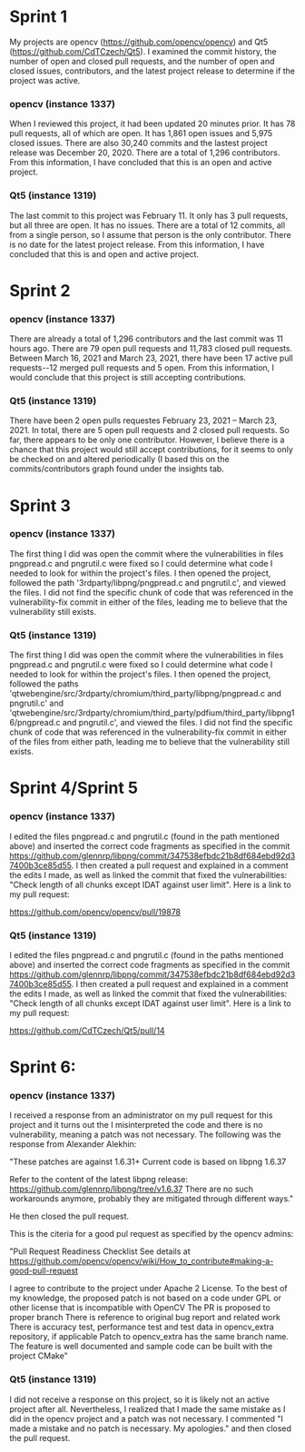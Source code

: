 # Sprint 1
My projects are opencv (https://github.com/opencv/opencv) and Qt5 (https://github.com/CdTCzech/Qt5). 
I examined the commit history, the number of open and closed pull requests, and the number of open and
closed issues, contributors, and the latest project release to determine if the project was active. 

### opencv (instance 1337)
When I reviewed this project, it had been updated 20 minutes prior. It has 78 pull requests, all of which are
open. It has 1,861 open issues and 5,975 closed issues. There are also 30,240 commits and the lastest project 
release was December 20, 2020. There are a total of 1,296 contributors. From this information, I have concluded 
that this is an open and active project. 

### Qt5 (instance 1319)
The last commit to this project was February 11. It only has 3 pull requests, but all three are open. It has no 
issues. There are a total of 12 commits, all from a single person, so I assume that person is the only 
contributor. There is no date for the latest project release. From this information, I have concluded that this is
and open and active project. 

# Sprint 2

### opencv (instance 1337)
There are already a total of 1,296 contributors and the last commit was 11 hours ago. There are 79 open pull requests 
and 11,783 closed pull requests. Between March 16, 2021 and March 23, 2021, there have been 17 active pull requests--12 merged
pull requests and 5 open. From this information, I would conclude that this project is still accepting contributions. 

### Qt5 (instance 1319)
There have been 2 open pulls requestes February 23, 2021 – March 23, 2021. In total, there are 5 open pull requests and 
2 closed pull requests. So far, there appears to be only one contributor. However, I believe there is a chance that 
this project would still accept contributions, for it seems to only be checked on and altered periodically (I based
this on the commits/contributors graph found under the insights tab. 

# Sprint 3

### opencv (instance 1337)
The first thing I did was open the commit where the vulnerabilities in files pngpread.c and pngrutil.c were fixed so I could 
determine what code I needed to look for within the project's files. I then opened the project, followed the path 
'3rdparty/libpng/pngpread.c and pngrutil.c', and viewed the files. I did not find the specific chunk of code that was referenced 
in the vulnerability-fix commit in either of the files, leading me to believe that the vulnerability still exists. 

### Qt5 (instance 1319)
The first thing I did was open the commit where the vulnerabilities in files pngpread.c and pngrutil.c were fixed so I could 
determine what code I needed to look for within the project's files. I then opened the project, followed the paths 
'qtwebengine/src/3rdparty/chromium/third_party/libpng/pngpread.c and pngrutil.c' and 'qtwebengine/src/3rdparty/chromium/third_party/pdfium/third_party/libpng16/pngpread.c and pngrutil.c', 
and viewed the files. I did not find the specific chunk of code that was referenced 
in the vulnerability-fix commit in either of the files from either path, leading me to believe that the vulnerability still exists. 

# Sprint 4/Sprint 5

### opencv (instance 1337)
I edited the files pngpread.c and pngrutil.c (found in the path mentioned above) and inserted the correct code fragments as specified 
in the commit https://github.com/glennrp/libpng/commit/347538efbdc21b8df684ebd92d37400b3ce85d55. I then created a pull request and explained 
in a comment the edits I made, as well as linked the commit that fixed the vulnerabilities: "Check length of all chunks except IDAT against user limit". 
Here is a link to my pull request: 

https://github.com/opencv/opencv/pull/19878

### Qt5 (instance 1319)
I edited the files pngpread.c and pngrutil.c (found in the paths mentioned above) and inserted the correct code fragments as specified 
in the commit https://github.com/glennrp/libpng/commit/347538efbdc21b8df684ebd92d37400b3ce85d55. I then created a pull request and explained 
in a comment the edits I made, as well as linked the commit that fixed the vulnerabilities: "Check length of all chunks except IDAT against user limit". 
Here is a link to my pull request: 

https://github.com/CdTCzech/Qt5/pull/14

# Sprint 6: 

### opencv (instance 1337)
I received a response from an administrator on my pull request for this project and it turns out the I misinterpreted the code and there is no vulnerability, meaning a patch was not necessary. The following was the response from Alexander Alekhin: 

"These patches are against 1.6.31+
Current code is based on libpng 1.6.37

Refer to the content of the latest libpng release: https://github.com/glennrp/libpng/tree/v1.6.37
There are no such workarounds anymore, probably they are mitigated through different ways."

He then closed the pull request. 

This is the citeria for a good pul request as specified by the opencv admins: 

"Pull Request Readiness Checklist
See details at https://github.com/opencv/opencv/wiki/How_to_contribute#making-a-good-pull-request

 I agree to contribute to the project under Apache 2 License.
 To the best of my knowledge, the proposed patch is not based on a code under GPL or other license that is incompatible with OpenCV
 The PR is proposed to proper branch
 There is reference to original bug report and related work
 There is accuracy test, performance test and test data in opencv_extra repository, if applicable Patch to opencv_extra has the same branch name.
 The feature is well documented and sample code can be built with the project CMake"
 
### Qt5 (instance 1319)
I did not receive a response on this project, so it is likely not an active project after all. Nevertheless, I realized that I made the same mistake 
as I did in the opencv project and a patch was not necessary. I commented "I made a mistake and no patch is necessary. My apologies." and then closed the 
pull request. 
